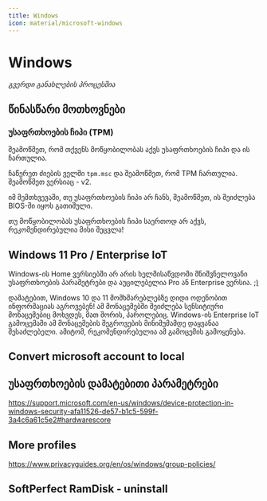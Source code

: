 ```yaml
---
title: Windows
icon: material/microsoft-windows
---
```


# Windows
_გვერდი განახლების პროცესშია_

## წინასწარი მოთხოვნები

### უსაფრთხოების ჩიპი (TPM)

შეამოწმეთ, რომ თქვენს მოწყობილობას აქვს უსაფრთხოების ჩიპი და ის ჩართულია.

ჩაწერეთ ძიების ველში `tpm.msc` და შეამოწმეთ, რომ TPM ჩართულია. შეამოწმეთ ვერსიაც - v2.

იმ შემთხვევაში, თუ უსაფრთხოების ჩიპი არ ჩანს, შეამოწმეთ, ის შეიძლება BIOS-ში იყოს გათიშული.

თუ მოწყობილობას უსაფრთხოების ჩიპი საერთოდ არ აქვს, რეკომენდირებულია მისი შეცვლა!

## Windows 11 Pro / Enterprise IoT

Windows-ის Home ვერსიებში არ არის ხელმისაწვდომი მნიშვნელოვანი უსაფრთხოების პარამეტრები და 
აუცილებელია Pro ან Enterprise ვერსია. [;)](https://github.com/massgravel/Microsoft-Activation-Scripts)

დამატებით, Windows 10 და 11 მომხმარებლებზე დიდი ოდენობით ინფორმაციას აგროვებენ! ამ მონაცემებში
შეიძლება სენსიტიური მონაცემებიც მოხვდეს, მათ შორის, პაროლებიც. Windows-ის Enterprise IoT
გამოცემაში ამ მონაცემების შეგროვების მინიმუმამდე დაყვანაა შესაძლებელი. ამიტომ, 
რეკომენდირებულია ამ გამოცემის გამოყენება.

## Convert microsoft account to local

## უსაფრთხოების დამატებითი პარამეტრები

https://support.microsoft.com/en-us/windows/device-protection-in-windows-security-afa11526-de57-b1c5-599f-3a4c6a61c5e2#hardwarescore

## More profiles

https://www.privacyguides.org/en/os/windows/group-policies/

## SoftPerfect RamDisk - uninstall

